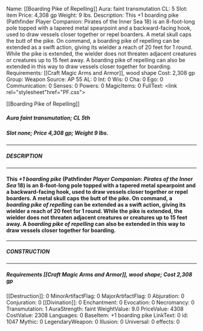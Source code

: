 Name: [[Boarding Pike of Repelling]]
Aura: faint transmutation
CL: 5
Slot: item
Price: 4,308 gp
Weight: 9 lbs.
Description: This +1 boarding pike (Pathfinder Player Companion: Pirates of the Inner Sea 18) is an 8-foot-long pole topped with a tapered metal spearpoint and a backward-facing hook, used to draw vessels closer together or repel boarders. A metal skull caps the butt of the pike. On command, a boarding pike of repelling can be extended as a swift action, giving its wielder a reach of 20 feet for 1 round. While the pike is extended, the wielder does not threaten adjacent creatures or creatures up to 15 feet away. A boarding pike of repelling can also be extended in this way to draw vessels closer together for boarding.
Requirements: [[Craft Magic Arms and Armor]], wood shape
Cost: 2,308 gp
Group: Weapon
Source: AP 55
AL: 0
Int: 0
Wis: 0
Cha: 0
Ego: 0
Communication: 0
Senses: 0
Powers: 0
MagicItems: 0
FullText: <link rel="stylesheet"href="PF.css"><div class="heading"><p class="alignleft">[[Boarding Pike of Repelling]]</p><div style="clear: both;"></div></div><div><h5><b>Aura </b>faint transmutation; <b>CL </b>5th</h5><h5><b>Slot </b>none; <b>Price </b>4,308 gp; <b>Weight </b>9 lbs.</h5></div><hr/><div><h5><b>DESCRIPTION</b></h5></div><hr/><div><h4><p>This <i>+1 boarding pike</i> (Pathfinder <i>Player Companion</i>: <i>Pirates of the Inner Sea</i> 18) is an 8-foot-long pole topped with a tapered metal spearpoint and a backward-facing hook, used to draw vessels closer together or repel boarders. A metal skull caps the butt of the pike. On command, a <i>boarding pike of repelling</i> can be extended as a swift action, giving its wielder a reach of 20 feet for 1 round. While the pike is extended, the wielder does not threaten adjacent creatures or creatures up to 15 feet away. A <i>boarding pike of repelling</i> can also be extended in this way to draw vessels closer together for boarding.</p></h4></div><hr/><div><h5><b>CONSTRUCTION</b></h5></div><hr/><div><h5><b>Requirements </b>[[Craft Magic Arms and Armor]], <i>wood shape</i>; <b>Cost </b>2,308 gp</h5></div>
[[Destruction]]: 0
MinorArtifactFlag: 0
MajorArtifactFlag: 0
Abjuration: 0
Conjuration: 0
[[Divination]]: 0
Enchantment: 0
Evocation: 0
Necromancy: 0
Transmutation: 1
AuraStrength: faint
WeightValue: 9.0
PriceValue: 4308
CostValue: 2308
Languages: 0
BaseItem: +1 boarding pike
LinkText: 0
id: 1047
Mythic: 0
LegendaryWeapon: 0
Illusion: 0
Universal: 0
effects: 0
